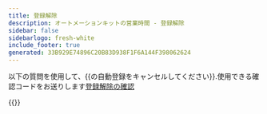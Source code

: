 ```yaml
---
title: 登録解除
description: オートメーションキットの営業時間 - 登録解除
sidebar: false
sidebarlogo: fresh-white
include_footer: true
generated: 33B929E74896C20B83D938F1F6A144F398062624
---
```


以下の質問を使用して、{{の自動登録をキャンセルしてください<product-name>}}.使用できる確認コードをお送りします[登録解除の確認](/ja/office-hours/unregister-confirm)

{{<questions name="/content/ja/office-hours/unregister.json" completed="登録解除の質問にご記入いただきありがとうございます" shownavigationbuttons="false" locale="ja">}}
